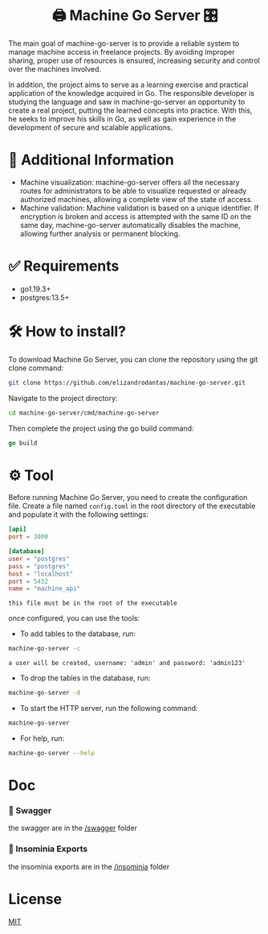 <h1 align="center">
    🖨 Machine Go Server 🎛
</h1>

The main goal of machine-go-server is to provide a reliable system to manage machine access in freelance projects. By avoiding improper sharing, proper use of resources is ensured, increasing security and control over the machines involved.

In addition, the project aims to serve as a learning exercise and practical application of the knowledge acquired in Go. The responsible developer is studying the language and saw in machine-go-server an opportunity to create a real project, putting the learned concepts into practice. With this, he seeks to improve his skills in Go, as well as gain experience in the development of secure and scalable applications.

# 📰 Additional Information

- Machine visualization: machine-go-server offers all the necessary routes for administrators to be able to visualize requested or already authorized machines, allowing a complete view of the state of access.
- Machine validation: Machine validation is based on a unique identifier. If encryption is broken and access is attempted with the same ID on the same day, machine-go-server automatically disables the machine, allowing further analysis or permanent blocking.

# ✅ Requirements

- go1.19.3+
- postgres:13.5+

# 🛠 How to install?

To download Machine Go Server, you can clone the repository using the git clone command:

```bash
git clone https://github.com/elizandrodantas/machine-go-server.git
```

Navigate to the project directory:

```bash
cd machine-go-server/cmd/machine-go-server
```

Then complete the project using the go build command:

```go
go build
```

# ⚙ Tool

Before running Machine Go Server, you need to create the configuration file. Create a file named `config.toml` in the root directory of the executable and populate it with the following settings:

```toml
[api]
port = 3000

[database]
user = "postgres"
pass = "postgres"
host = "localhost"
port = 5432
name = "machine_api"
```

`this file must be in the root of the executable`

once configured, you can use the tools:

- To add tables to the database, run:

```bash
machine-go-server -c
```

`a user will be created, username: 'admin' and password: 'admin123'`

- To drop the tables in the database, run:

```bash
machine-go-server -d
```

- To start the HTTP server, run the following command:

```bash
machine-go-server
```

- For help, run:

```bash
machine-go-server --help
```

# Doc

### 🧩 Swagger

the swagger are in the [/swagger](/machine-go-server/swagger) folder

### 🧩 Insominia Exports

the insominia exports are in the [/insominia](/machine-go-server/insomnia) folder

# License

[MIT](https://github.com/elizandrodantas/machine-go-server/blob/main/LICENSE)